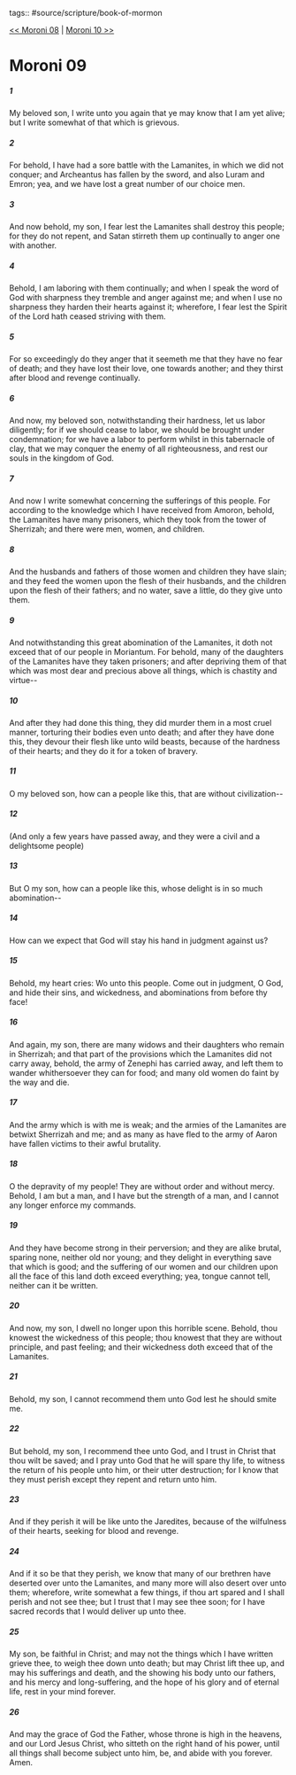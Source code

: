 tags:: #source/scripture/book-of-mormon

[<< Moroni 08](/Book_of_Mormon/15_Moroni/Moroni_08.md) | [Moroni 10 >>](/Book_of_Mormon/15_Moroni/Moroni_10.md)

# Moroni 09

##### 1

My beloved son, I write unto you again that ye may know that I am yet alive; but I write somewhat of that which is grievous.

##### 2

For behold, I have had a sore battle with the Lamanites, in which we did not conquer; and Archeantus has fallen by the sword, and also Luram and Emron; yea, and we have lost a great number of our choice men.

##### 3

And now behold, my son, I fear lest the Lamanites shall destroy this people; for they do not repent, and Satan stirreth them up continually to anger one with another.

##### 4

Behold, I am laboring with them continually; and when I speak the word of God with sharpness they tremble and anger against me; and when I use no sharpness they harden their hearts against it; wherefore, I fear lest the Spirit of the Lord hath ceased striving with them.

##### 5

For so exceedingly do they anger that it seemeth me that they have no fear of death; and they have lost their love, one towards another; and they thirst after blood and revenge continually.

##### 6

And now, my beloved son, notwithstanding their hardness, let us labor diligently; for if we should cease to labor, we should be brought under condemnation; for we have a labor to perform whilst in this tabernacle of clay, that we may conquer the enemy of all righteousness, and rest our souls in the kingdom of God.

##### 7

And now I write somewhat concerning the sufferings of this people. For according to the knowledge which I have received from Amoron, behold, the Lamanites have many prisoners, which they took from the tower of Sherrizah; and there were men, women, and children.

##### 8

And the husbands and fathers of those women and children they have slain; and they feed the women upon the flesh of their husbands, and the children upon the flesh of their fathers; and no water, save a little, do they give unto them.

##### 9

And notwithstanding this great abomination of the Lamanites, it doth not exceed that of our people in Moriantum. For behold, many of the daughters of the Lamanites have they taken prisoners; and after depriving them of that which was most dear and precious above all things, which is chastity and virtue--

##### 10

And after they had done this thing, they did murder them in a most cruel manner, torturing their bodies even unto death; and after they have done this, they devour their flesh like unto wild beasts, because of the hardness of their hearts; and they do it for a token of bravery.

##### 11

O my beloved son, how can a people like this, that are without civilization--

##### 12

(And only a few years have passed away, and they were a civil and a delightsome people)

##### 13

But O my son, how can a people like this, whose delight is in so much abomination--

##### 14

How can we expect that God will stay his hand in judgment against us?

##### 15

Behold, my heart cries: Wo unto this people. Come out in judgment, O God, and hide their sins, and wickedness, and abominations from before thy face!

##### 16

And again, my son, there are many widows and their daughters who remain in Sherrizah; and that part of the provisions which the Lamanites did not carry away, behold, the army of Zenephi has carried away, and left them to wander whithersoever they can for food; and many old women do faint by the way and die.

##### 17

And the army which is with me is weak; and the armies of the Lamanites are betwixt Sherrizah and me; and as many as have fled to the army of Aaron have fallen victims to their awful brutality.

##### 18

O the depravity of my people! They are without order and without mercy. Behold, I am but a man, and I have but the strength of a man, and I cannot any longer enforce my commands.

##### 19

And they have become strong in their perversion; and they are alike brutal, sparing none, neither old nor young; and they delight in everything save that which is good; and the suffering of our women and our children upon all the face of this land doth exceed everything; yea, tongue cannot tell, neither can it be written.

##### 20

And now, my son, I dwell no longer upon this horrible scene. Behold, thou knowest the wickedness of this people; thou knowest that they are without principle, and past feeling; and their wickedness doth exceed that of the Lamanites.

##### 21

Behold, my son, I cannot recommend them unto God lest he should smite me.

##### 22

But behold, my son, I recommend thee unto God, and I trust in Christ that thou wilt be saved; and I pray unto God that he will spare thy life, to witness the return of his people unto him, or their utter destruction; for I know that they must perish except they repent and return unto him.

##### 23

And if they perish it will be like unto the Jaredites, because of the wilfulness of their hearts, seeking for blood and revenge.

##### 24

And if it so be that they perish, we know that many of our brethren have deserted over unto the Lamanites, and many more will also desert over unto them; wherefore, write somewhat a few things, if thou art spared and I shall perish and not see thee; but I trust that I may see thee soon; for I have sacred records that I would deliver up unto thee.

##### 25

My son, be faithful in Christ; and may not the things which I have written grieve thee, to weigh thee down unto death; but may Christ lift thee up, and may his sufferings and death, and the showing his body unto our fathers, and his mercy and long-suffering, and the hope of his glory and of eternal life, rest in your mind forever.

##### 26

And may the grace of God the Father, whose throne is high in the heavens, and our Lord Jesus Christ, who sitteth on the right hand of his power, until all things shall become subject unto him, be, and abide with you forever. Amen.
